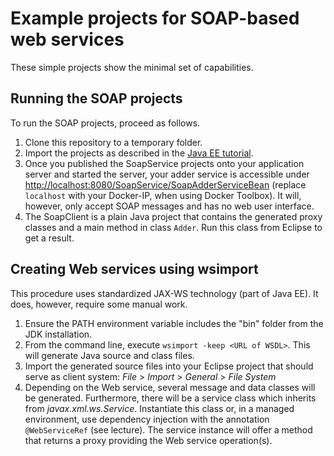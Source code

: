 # Example projects for SOAP-based web services

These simple projects show the minimal set of capabilities.

## Running the SOAP projects
To run the SOAP projects, proceed as follows.
1. Clone this repository to a temporary folder.
1. Import the projects as described in the [Java EE tutorial](https://wwu-pi.github.io/tutorials/lectures/acse/018_tutorial_sample_app.html#import).
1. Once you published the SoapService projects onto your application server and started the server, your adder service is accessible under <a href="http://localhost:8080/SoapService/SoapAdderServiceBean">http://localhost:8080/SoapService/SoapAdderServiceBean</a> (replace `localhost` with your Docker-IP, when using Docker Toolbox). It will, however, only accept SOAP messages and has no web user interface.
1. The SoapClient is a plain Java project that contains the generated proxy classes and a main method in class `Adder`. Run this class from Eclipse to get a result.

## Creating Web services using wsimport
This procedure uses standardized JAX-WS technology (part of Java EE). It does, however, require some manual work.

1. Ensure the PATH environment variable includes the "bin" folder from the JDK installation.
1. From the command line, execute ``wsimport -keep <URL of WSDL>``. This will generate Java source and class files.
1. Import the generated source files into your Eclipse project that should serve as client system: *File* > *Import* > *General* > *File System*
1. Depending on the Web service, several message and data classes will be generated. Furthermore, there will be a service class which inherits from *javax.xml.ws.Service*. Instantiate this class or, in a managed environment, use dependency injection with the annotation ``@WebServiceRef`` (see lecture). The service instance will offer a method that returns a proxy providing the Web service operation(s).
